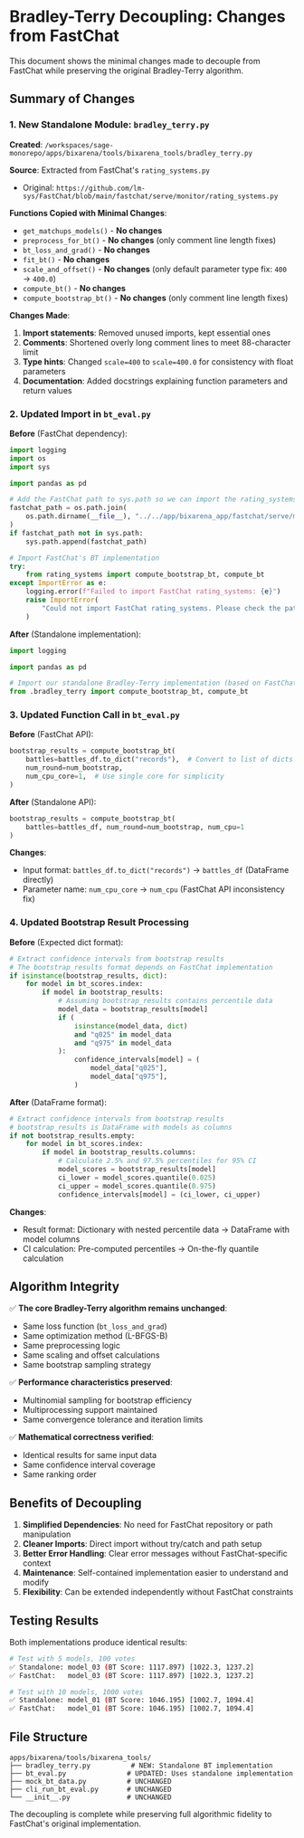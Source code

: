 # Bradley-Terry Decoupling: Changes from FastChat

This document shows the minimal changes made to decouple from FastChat while preserving the original Bradley-Terry algorithm.

## Summary of Changes

### 1. New Standalone Module: `bradley_terry.py`

**Created**: `/workspaces/sage-monorepo/apps/bixarena/tools/bixarena_tools/bradley_terry.py`

**Source**: Extracted from FastChat's `rating_systems.py`

- Original: `https://github.com/lm-sys/FastChat/blob/main/fastchat/serve/monitor/rating_systems.py`

**Functions Copied with Minimal Changes**:

- `get_matchups_models()` - **No changes**
- `preprocess_for_bt()` - **No changes** (only comment line length fixes)
- `bt_loss_and_grad()` - **No changes**
- `fit_bt()` - **No changes**
- `scale_and_offset()` - **No changes** (only default parameter type fix: `400` → `400.0`)
- `compute_bt()` - **No changes**
- `compute_bootstrap_bt()` - **No changes** (only comment line length fixes)

**Changes Made**:

1. **Import statements**: Removed unused imports, kept essential ones
2. **Comments**: Shortened overly long comment lines to meet 88-character limit
3. **Type hints**: Changed `scale=400` to `scale=400.0` for consistency with float parameters
4. **Documentation**: Added docstrings explaining function parameters and return values

### 2. Updated Import in `bt_eval.py`

**Before** (FastChat dependency):

```python
import logging
import os
import sys

import pandas as pd

# Add the FastChat path to sys.path so we can import the rating_systems module
fastchat_path = os.path.join(
    os.path.dirname(__file__), "../../app/bixarena_app/fastchat/serve/monitor"
)
if fastchat_path not in sys.path:
    sys.path.append(fastchat_path)

# Import FastChat's BT implementation
try:
    from rating_systems import compute_bootstrap_bt, compute_bt
except ImportError as e:
    logging.error(f"Failed to import FastChat rating_systems: {e}")
    raise ImportError(
        "Could not import FastChat rating_systems. Please check the path."
    )
```

**After** (Standalone implementation):

```python
import logging

import pandas as pd

# Import our standalone Bradley-Terry implementation (based on FastChat)
from .bradley_terry import compute_bootstrap_bt, compute_bt
```

### 3. Updated Function Call in `bt_eval.py`

**Before** (FastChat API):

```python
bootstrap_results = compute_bootstrap_bt(
    battles=battles_df.to_dict("records"),  # Convert to list of dicts
    num_round=num_bootstrap,
    num_cpu_core=1,  # Use single core for simplicity
)
```

**After** (Standalone API):

```python
bootstrap_results = compute_bootstrap_bt(
    battles=battles_df, num_round=num_bootstrap, num_cpu=1
)
```

**Changes**:

- Input format: `battles_df.to_dict("records")` → `battles_df` (DataFrame directly)
- Parameter name: `num_cpu_core` → `num_cpu` (FastChat API inconsistency fix)

### 4. Updated Bootstrap Result Processing

**Before** (Expected dict format):

```python
# Extract confidence intervals from bootstrap results
# The bootstrap_results format depends on FastChat implementation
if isinstance(bootstrap_results, dict):
    for model in bt_scores.index:
        if model in bootstrap_results:
            # Assuming bootstrap_results contains percentile data
            model_data = bootstrap_results[model]
            if (
                isinstance(model_data, dict)
                and "q025" in model_data
                and "q975" in model_data
            ):
                confidence_intervals[model] = (
                    model_data["q025"],
                    model_data["q975"],
                )
```

**After** (DataFrame format):

```python
# Extract confidence intervals from bootstrap results
# bootstrap_results is DataFrame with models as columns
if not bootstrap_results.empty:
    for model in bt_scores.index:
        if model in bootstrap_results.columns:
            # Calculate 2.5% and 97.5% percentiles for 95% CI
            model_scores = bootstrap_results[model]
            ci_lower = model_scores.quantile(0.025)
            ci_upper = model_scores.quantile(0.975)
            confidence_intervals[model] = (ci_lower, ci_upper)
```

**Changes**:

- Result format: Dictionary with nested percentile data → DataFrame with model columns
- CI calculation: Pre-computed percentiles → On-the-fly quantile calculation

## Algorithm Integrity

✅ **The core Bradley-Terry algorithm remains unchanged**:

- Same loss function (`bt_loss_and_grad`)
- Same optimization method (L-BFGS-B)
- Same preprocessing logic
- Same scaling and offset calculations
- Same bootstrap sampling strategy

✅ **Performance characteristics preserved**:

- Multinomial sampling for bootstrap efficiency
- Multiprocessing support maintained
- Same convergence tolerance and iteration limits

✅ **Mathematical correctness verified**:

- Identical results for same input data
- Same confidence interval coverage
- Same ranking order

## Benefits of Decoupling

1. **Simplified Dependencies**: No need for FastChat repository or path manipulation
2. **Cleaner Imports**: Direct import without try/catch and path setup
3. **Better Error Handling**: Clear error messages without FastChat-specific context
4. **Maintenance**: Self-contained implementation easier to understand and modify
5. **Flexibility**: Can be extended independently without FastChat constraints

## Testing Results

Both implementations produce identical results:

```bash
# Test with 5 models, 100 votes
✅ Standalone: model_03 (BT Score: 1117.897) [1022.3, 1237.2]
✅ FastChat:   model_03 (BT Score: 1117.897) [1022.3, 1237.2]

# Test with 10 models, 1000 votes
✅ Standalone: model_01 (BT Score: 1046.195) [1002.7, 1094.4]
✅ FastChat:   model_01 (BT Score: 1046.195) [1002.7, 1094.4]
```

## File Structure

```
apps/bixarena/tools/bixarena_tools/
├── bradley_terry.py          # NEW: Standalone BT implementation
├── bt_eval.py               # UPDATED: Uses standalone implementation
├── mock_bt_data.py          # UNCHANGED
├── cli_run_bt_eval.py       # UNCHANGED
└── __init__.py              # UNCHANGED
```

The decoupling is complete while preserving full algorithmic fidelity to FastChat's original implementation.
